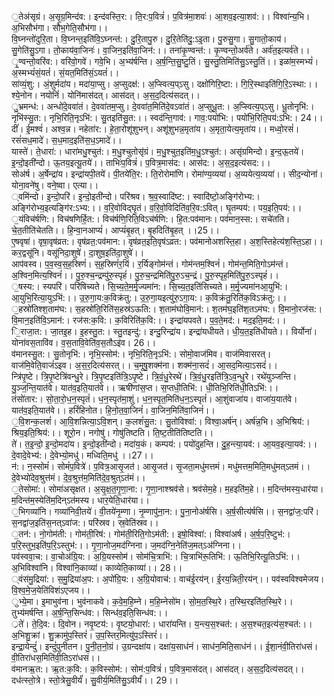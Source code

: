 

  
॒तेअ॑सृग्रं। अ॒सृ॒ग्र॒मिन्द॑व:। इन्द॑वस्ति॒र:। ति॒र:प॒वित्रं॑। प॒वित्र॑मा॒शवः॑। आ॒शव॒इत्या॒शव॑:।। विश्वा॑न्य॒भि। अ॒भिसौभ॑गा। सौभ॒गेति॒सौभ॑गा।।  
वि॒घ्नन्तो॑दुरि॒ता। वि॒घ्नन्त॒इति॑वि॒ऽघ्नन्त॑:। दु॒रि॒तापु॒रु। दु॒रि॒तेति॑दु॒:ऽइ॒ता। पु॒रुसु॒गा। सु॒गातो॒काय॑। सु॒गेति॑सु॒ऽगा। तो॒काय॑वा॒जिनः॑। वा॒जिन॒इति॑वा॒जिन॑:।। तना॑कृ॒ण्वन्त॑:। कृ॒ण्वन्तो॒अर्व॑ते। अर्व॑त॒इत्यर्व॑ते।।  
ृ॒ण्वन्तो॒वरि॑व:। वरि॑वो॒गवे॑। गवे॒भि। अ॒भ्य॑र्षन्ति। अ॒र्ष॒न्ति॒सु॒ष्टु॒तिं। सु॒स्तु॒तिमिति॑सु॒ऽस्तु॒तिं।। इळा॑म॒स्मभ्यं॑। अ॒स्मभ्यं॑सं॒यतं॑। सं॒यत॒मिति॑सं॒ऽयतं॑।।  
सा॑व्यं॒शु:। अं॒शुर्मदा॑य। मदा॑या॒प्सु। अ॒प्सुदक्ष॑:। अ॒प्स्वित्य॒प्ऽसु। दक्षो॑गिरि॒ष्टा:। गि॒रि॒स्थाइति॑गि॒रि॒ऽस्था:।। श्ये॒नोन। नयोनिं॑। योनि॑मास॑दत्। आस॑दत्। अ॒स॒द॒दित्य॑सदत्।।  
ु॒भ्रमन्ध॑:। अन्धो॑दे॒ववा॑तं। दे॒ववा॑तम॒प्सु। दे॒ववा॑त॒मिति॑दे॒वऽवा॑तं। अ॒प्सुधू॒त:। अ॒प्स्वित्य॒प्ऽसु। धू॒तोनृभि॑:। नृभि॑स्सु॒त:। नृभि॒रिति॒नृऽभि॑:। सु॒तइति॑सु॒त:।। स्वद॑न्ति॒गाव॑:। गाव॒:पयो॑भि:। पयो॑भि॒रिति॒पय॑:ऽभि:। 24।।  
दीं॑। ई॒मश्वं॑। अश्व॒न्न। नहेता॑र:। हे॒ता॒रोशू॑शुभन्। अशू॑शुभन्न॒मृता॑य। अ॒मृता॒येत्य॒मृता॑य।। मध्वो॒रसं॑। रसं॑सध॒मादे॑। स॒ध॒माद॒इति॑स॒ध॒ऽमादे॑।।  
यास्ते॑। ते॒धारा॑:। धारा॑मधु॒श्चुत॑:। म॒धु॒श्चुतोसृ॑ग्रं। म॒धु॒श्चुत॒इति॑म॒धु॒ऽश्चुत॑:। असृ॑ग्रमिन्दो। इ॒न्द॒ऊ॒तये॑। इ॒न्दो॒इती॑न्दो। ऊ॒तय॒इत्यू॒तये॑।। ताभिः॑प॒वित्रं॑। प॒वित्र॒मास॑द:। आस॑द:। अ॒स॒द॒इत्य॑सद:।।  
सोअ॑र्ष। अ॒र्षेन्द्रा॑य। इन्द्रा॑यपी॒तये॑। पी॒तये॑ति॒र:। ति॒रोरोमा॑णि। रोमा॑ण्य॒व्यया॑। अ॒व्ययेत्य॒व्यया॑।। सीद॒न्योना॑। योना॒वने॑षु। वने॒ष्वा। एत्या।।  
्वमि॑न्दो। इ॒न्दो॒परि॑। इ॒न्दो॒इती॑न्दो। परि॑श्रव। श्र॒व॒स्वादि॑ष्ट:। स्वादि॑ष्टो॒अङ्गि॑रोभ्य:। अङ्गि॑रोभ्य॒इत्यङ्गि॑र:ऽभ्य:।। व॒रि॒वोविद्घृ॒तं। व॒रि॒वो॒विदिति॑व॒रि॒व:ऽवित्। घृ॒तम्पय॑:। पय॒इति॒पय॑:।।  
॒यंविच॑र्षणि:। विच॑षणिर्हि॒त:। विच॑र्षणि॒रिति॒विऽच॑र्षणि:। हि॒त:पव॑मानः। पव॑मान॒स्स:। सचे॑तति। चे॒त॒तीति॑चेतति।। हि॒न्वा॒नआप्यं॑। आप्यं॑बृ॒हत्। बृ॒हदिति॑बृ॒हत् ।।25।।  
ए॒षवृषा॑। वृषा॒वृष॑व्रत:। वृष॑व्रत॒:पव॑मान:। वृष॑व्रत॒इति॒वृष॑ऽव्रत:। पव॑मानोअशस्ति॒हा। अ॒श॒स्तिहेत्य॑श॒स्ति॒ऽहा।। कर॒द्वसू॑नि। वसू॑निदा॒शुषे॑। दा॒शुष॒इति॑दा॒शुषे॑।।  
आप॑वस्व। प॒व॒स्व॒स॒ह॒स्रिणं॑। स॒ह॒स्रिणं॑र॒यिं। र॒र्यिङ्गोम॑न्तं। गोम॑न्तम॒श्विनं॑। गोम॑न्त॒मिति॒गोऽम॑न्तं। अ॒श्विन॒मित्य॒श्विनं॑।। पु॒रु॒श्च॒न्द्रम्पु॑रु॒स्पृहं॑। पु॒रु॒च॒न्द्रमिति॑पु॒रु॒ऽच॒न्द्रं। पु॒रु॒स्पृह॒मिति॑पु॒रु॒ऽस्पृहं॑।।  
॒षस्य:। स्यपरि॑। परि॑षिच्यते। सि॒च्य॒ते॒म॒र्मृ॒ज्यमा॑न:। सि॒च्य॒त॒इति॑सिच्यते। म॒र्मृ॒ज्यमा॑नआ॒युभि॑:। आ॒युभि॒रित्या॒युऽभि॑:।। उ॒रु॒गा॒य:क॒विक्र॑तु:। उ॒रु॒गा॒यइत्यु॑रु॒ऽगा॒य:। क॒विक्र॑तु॒रिति॑क॒विऽक्र॑तु:।।  
॒हस्रो॑तिश्श॒ताम॑घ:। स॒हस्रो॑ति॒रिति॑स॒हस्र॑ऽऊति:। श॒ताम॑घोवि॒मान॑:। श॒तम॑घ॒इति॑श॒तऽम॑घ:। वि॒मानो॒रज॑स:। वि॒मान॒इति॑वि॒ऽमान॑:। रज॑स:क॒वि:। क॒विरिति॑क॒वि:।। इन्द्रा॑यपवते। प॒व॒ते॒मद॑:। मद॒इति॒मद॑:।।  
ि॒राजा॒त:। जा॒तइ॒ह। इ॒हस्तु॒त:। स्तु॒तइन्दु॑:। इन्दु॒रिन्द्रा॑य। इन्द्रा॑यधीयते। धी॒य॒त॒इति॑धीयते।। विर्योना॑। योना॑वस॒तावि॑व। व॒स॒तावि॒वेति॑व॒स॒तौऽइ॑व। 26।।  
व॑मानस्सु॒त:। सु॒तोनृभि॑:। नृभि॒स्सोम॑:। नृभि॒रिति॒नृऽभि॑:। सोमो॒वाज॑मिव। वाज॑मिवासरत्। वाज॑मि॒वेति॒वाजं॑ऽइव। अ॒स॒र॒दित्य॑सरत्।। च॒मूषु॒शक्म॑ना। शक्म॑ना॒सदं॑। आ॒सद॒मित्या॒ऽसदं॑।।  
न्त्रि॑पृ॒ष्टे। त्रि॒पृ॒ष्टेत्रि॑वन्धु॒रे। त्रि॒पृ॒ष्टइति॑त्रि॒ऽपृ॒ष्टे। त्रि॒वं॒धु॒रेरथे॑। त्रि॒वं॒धु॒रइति॑त्रि॒ऽव॒न्धु॒रे। रथे॑युञ्जन्ति। यु॒ञ्ज॒न्ति॒यात॑वे। यात॑व॒इति॒यात॑वे।। ऋषी॑णांस॒प्त। स॒प्तधी॒तिभि॑:। धी॒तिभि॒रिति॑धी॒तिऽभि॑:।।  
तंसो॑तार:। सो॒ता॒रो॒ध॒न॒स्पृतं॑। ध॒न॒स्पृत॑मा॒शुं। ध॒न॒स्पृत॒मिति॑ध॒न॒ऽस्पृतं॑। आ॒शुंवाजा॑य। वाजा॑य॒यात॑वे। यात॑व॒इति॒यात॑वे।। हरिं॑हिनोत। हि॒नो॒त॒वा॒जिनं॑। वा॒जिन॒मिति॑वा॒जिनं॑।।  
॒वि॒शन्क॒लशं॑। आ॒वि॒शन्नित्या॒ऽवि॒शन्। क॒लशं॑सु॒त:। सु॒तोविश्वा॑:। विश्वा॒अर्ष॑न्। अर्ष॑न्न॒भि। अ॒भिश्रिय॑:। श्रिय॒इति॒श्रिय॑:।। शूरो॒न। नगोषु॑। गोषु॑तिष्टति। ति॒ष्ट॒तीति॑तिष्टति।।  
ते॑। त॒इ॒न्दो॒ इ॒न्दो॒मदा॑य। इ॒न्दो॒इती॑न्दो। मदा॑य॒कं। कम्पय॑:। पयो॑दुहन्ति। दु॒ह॒न्त्या॒यव॑:। आ॒यव॒इत्या॒यव॑:।। दे॒वादे॒वेभ्य॑:। दे॒वेभ्यो॒मधु॑। मध्विति॒मधु॑ ।।27।।  
न॑:। न॒स्सोमं॑। सोमं॑प॒वित्रे॑। प॒वित्र॒आसृ॒जत॑। आसृ॒जत॑। सृ॒जता॒मधु॑मत्तमं। मधु॑मत्तम॒मिति॒मधु॑मत्ऽतमं।। दे॒वेभ्यो॑देव॒श्रुत्त॑मं। दे॒व॒श्रुत्त॑म॒मिति॑दे॒व॒श्रुत्ऽत॑मं।।  
॒तेसोमा॑:। सोमा॑असृक्षत। अ॒सृ॒क्ष॒त॒गृ॒णा॒ना:। गृ॒णा॒नाश्श्रव॑से। श्रव॑सेम॒हे। म॒हइति॑म॒हे।। म॒दिन्त॑मस्य॒धार॑या। म॒दिन्त॑म॒स्येति॑म॒दिन्ऽत॑मस्य। धार॒येति॒धार॑या।।  
॒भिगव्या॑नि। गव्या॑निवी॒तये॑। वी॒तये॑नृ॒म्णा। नृ॒म्णापु॑ना॒न:। पु॒ना॒नोअ॑र्षसि। अ॒र्ष॒सीत्य॑र्षसि।। स॒नद्वा॑ज॒:परि॑। स॒नद्वा॑ज॒इति॑स॒नत्ऽवा॑ज:। परि॑स्रव। स्र॒वेति॑स्रव।।  
॒तन॑:। नो॒गोम॑ती:। गोम॑ती॒रिष॑:। गोम॑ती॒रिति॒गोऽम॑ती:। इषो॒विश्वा॑:। विश्वा॑अर्ष। अ॒र्ष॒प॒रि॒ष्टुभ॑:। प॒रि॒स्तुभ॒इति॑प॒रि॒ऽस्तुभ॑:।। गृ॒णा॒नोज॒मद॑ग्निना। ज॒मद॑ग्नि॒नेति॑ज॒मत्ऽअ॑ग्निना।।  
पव॑स्ववा॒च:। वा॒चोअ॑ग्रि॒य:। अ॒ग्रि॒यस्सोम॑। सोम॑चि॒त्राभि॑:। चि॒त्राभि॑रू॒तिभि॑:। ऊ॒तिभि॒रित्यू॒तिऽभि॑:।। अ॒भिविश्वा॑नि। विश्वा॑नि॒काव्या॑। काव्येति॒काव्या॑।। 28।।  
्वंस॑मु॒द्रिया॑:। स॒मु॒द्रिया॑अ॒प:। अ॒पो॑ग्रि॒य:। अ॒ग्रि॒योवाच॑:। वाच॑ई॒रय॑न्। ई॒रय॒न्निती॒रय॑न्।। पव॑स्वविश्वमेजय। वि॒श्व॒मे॒ज॒येति॑विशंऽएजय।।  
ुभ्ये॒मा। इ॒माभुव॑ना। भुव॑नाकवे। क॒वे॒म॒हि॒म्ने। म॒हि॒म्नेसो॑म। सो॒म॒त॒स्थि॒रे। त॒स्थि॒रइति॑त॒स्थि॒रे।। तुभ्य॑मर्षन्ति। अ॒र्ष॒न्ति॒सिन्ध॑व:। सिन्ध॑व॒इति॒सिन्ध॑व:।।  
्रते॑। ते॒दि॒व:। दि॒वोन। नवृ॒ष्टय॑:। वृ॒ष्टयो॒धारा॑:। धारा॑यन्ति। य॒न्त्य॒स॒श्चत॑:। अ॒स॒श्चत॒इत्य॑स॒श्चत॑:।। अ॒भिशु॒क्रां। शु॒क्रामु॑प॒स्तिरं॑। उ॒प॒स्तिर॒मित्यु॑प॒ऽस्तिरं॑।।  
इन्द्रा॒येन्दुं॑। इन्दुं॑पुनीतन। पु॒नी॒त॒नो॒ग्रं। उ॒ग्रन्दक्षा॑य। दक्षा॑य॒साध॑नं। साध॑न॒मिति॒साध॑नं।। ई॒शा॒नंवी॒तिरा॑धसं। वी॒तिरा॑धस॒मिति॑वी॒तिऽरा॑धसं।।  
व॑मानऋ॒त:। ऋ॒त:क॒वि:। क॒विस्सोम॑:। सोम॑:प॒वित्रं॑। प॒वित्र॒मास॑दत्। आस॑दत्। अ॒स॒द॒दित्य॑सदत्।। दध॑त्स्तो॒त्रे। स्तो॒त्रेसु॒वीर्यं॑। सु॒वीर्य॒मिति॑सु॒ऽवीर्यं॑।। 29।।  

